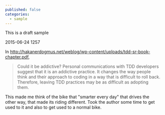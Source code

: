 ```yaml
---
published: false
categories:
  - sample
---
```


This is a draft sample

2015-06-24 1257

In http://hakanerdogmus.net/weblog/wp-content/uploads/tdd-sr-book-chapter.pdf,

> Could it be addictive?
Personal communications with TDD developers suggest that it is an addictive practice. It
changes the way people think and their approach to coding in a way that is difficult to roll
back. Therefore, leaving TDD practices may be as difficult as adopting them.

This made me think of the bike that "smarter every day" that drives the other way, that made its riding different. Took the author some time to get used to it and also to get used to a normal bike.